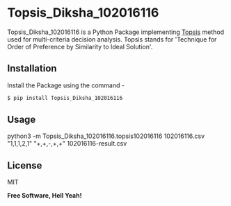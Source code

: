 # Topsis_Diksha_102016116
Topsis_Diksha_102016116 is a Python Package implementing [Topsis](https://www.sciencedirect.com/science/article/pii/S277266222100014X#:~:text=TOPSIS%20is%20based%20on%20the,distances%20from%20the%20ideal%20solutions.) method used for multi-criteria decision analysis.
Topsis stands for 'Technique for Order of Preference by Similarity to Ideal Solution'.

## Installation
Install the Package using the command - 
```s
$ pip install Topsis_Diksha_102016116
```

## Usage
python3 -m Topsis_Diksha_102016116.topsis102016116 102016116.csv "1,1,1,2,1" "+,+,-,+,+" 102016116-result.csv
## License

MIT

**Free Software, Hell Yeah!**
